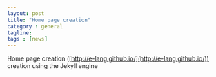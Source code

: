 ```yaml
---
layout: post
title: "Home page creation"
category : general
tagline:
tags : [news]
---
```


Home page creation ([http://e-lang.github.io/](http://e-lang.github.io/)) creation using the Jekyll engine
